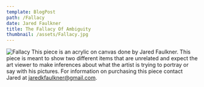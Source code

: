 ```yaml
---
template: BlogPost
path: /Fallacy
date: Jared Faulkner
title: The Fallacy Of Ambiguity
thumbnail: /assets/Fallacy.jpg
---
```


![Fallacy](/assets/Fallacy.jpg)
This piece is an acrylic on canvas done by Jared Faulkner. This piece is meant to show two different items that are unrelated and expect the art viewer to make inferences about what the artist is trying to portray or say with his pictures. For information on purchasing this piece contact Jared at jaredkfaulkner@gmail.com.
